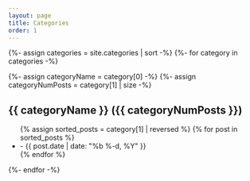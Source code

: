 ```yaml
---
layout: page
title: Categories
order: 1
---
```


{%- assign categories = site.categories | sort -%}
{%- for category in categories -%}

{%- assign categoryName = category[0] -%}
{%- assign categoryNumPosts = category[1] | size -%}
<h2 id="{{categoryName | uri_escape | downcase }}">{{ categoryName }} ({{ categoryNumPosts }})</h2>

<ul>
    {% assign sorted_posts = category[1] | reversed %}
    {% for post in sorted_posts %}
    <li>
        <a href="{{ post.url }}"></a> -
        <time datetime="{{ post.date | date_to_xmlschema }}"
              itemprop="datePublished">{{ post.date | date: "%b %-d, %Y" }}</time>
    </li>
    {% endfor %}
</ul>

{%- endfor -%}